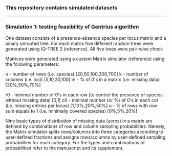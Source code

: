 ### This repository contains simulated datasets

---
### Simulation 1: testing feasibility of Gentrius algorithm
One dataset consists of a presence-absence species per locus matrix and a binary unrooted tree.
For each matrix five different random trees were generated using IQ-TREE 2 (reference). All five trees were pair-wise check

Matrices were generated using a custom Matrix simulator (reference) using the following parameters:

n - number of rows 		(i.e. species)		[20,50,100,300,700]
k - number of columns		(i.e. loci)		[5,10,30,100]
m - % of 0's in a matrix	(i.e. missing data)	[30%,50%,70%]

r0 - minimal number of 0's in each row (to control the presence of species without missing data)	[0,1]
c0 - minimal number (or %) of 0's in each col (i.e. missing entries per locus)	[1,10%,20%,50%]
u  - % of rows with row sum equals to 1	(i.e. minimally covered species)	[0%,5%,20%]

Nine basic types of distribution of missing data (zeros) in a matrix are defined by combinations of row and column sampling probabilities.
Namely, the Matrix simulator splits rows/columns into three categories according to user-defined fractions and assigns rows/columns by user-defined sampling probabilities for each category. For the types and combinations of probabilities refer to the manuscript and its supplement.
